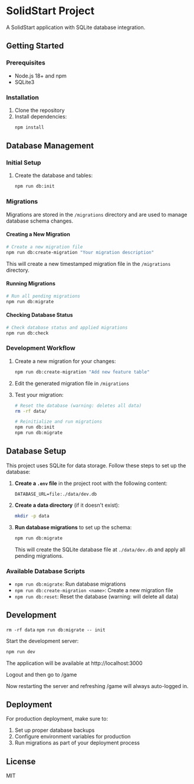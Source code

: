 # SolidStart Project

A SolidStart application with SQLite database integration.

## Getting Started

### Prerequisites

- Node.js 18+ and npm
- SQLite3

### Installation

1. Clone the repository
2. Install dependencies:
   ```bash
   npm install
   ```

## Database Management

### Initial Setup

1. Create the database and tables:
   ```bash
   npm run db:init
   ```

### Migrations

Migrations are stored in the `/migrations` directory and are used to manage database schema changes.

#### Creating a New Migration

```bash
# Create a new migration file
npm run db:create-migration "Your migration description"
```

This will create a new timestamped migration file in the `/migrations` directory.

#### Running Migrations

```bash
# Run all pending migrations
npm run db:migrate
```

#### Checking Database Status

```bash
# Check database status and applied migrations
npm run db:check
```

### Development Workflow

1. Create a new migration for your changes:
   ```bash
   npm run db:create-migration "Add new feature table"
   ```

2. Edit the generated migration file in `/migrations`

3. Test your migration:
   ```bash
   # Reset the database (warning: deletes all data)
   rm -rf data/
   
   # Reinitialize and run migrations
   npm run db:init
   npm run db:migrate
   ```

## Database Setup

This project uses SQLite for data storage. Follow these steps to set up the database:

1. **Create a `.env` file** in the project root with the following content:
   ```
   DATABASE_URL=file:./data/dev.db
   ```

2. **Create a data directory** (if it doesn't exist):
   ```bash
   mkdir -p data
   ```

3. **Run database migrations** to set up the schema:
   ```bash
   npm run db:migrate
   ```
   This will create the SQLite database file at `./data/dev.db` and apply all pending migrations.

### Available Database Scripts

- `npm run db:migrate`: Run database migrations
- `npm run db:create-migration <name>`: Create a new migration file
- `npm run db:reset`: Reset the database (warning: will delete all data)

## Development

`rm -rf data` `npm run db:migrate -- init`

Start the development server:

```bash
npm run dev
```

The application will be available at http://localhost:3000

Logout and then go to /game

Now restarting the server and refreshing /game will always auto-logged in.

## Deployment

For production deployment, make sure to:
1. Set up proper database backups
2. Configure environment variables for production
3. Run migrations as part of your deployment process

## License

MIT
